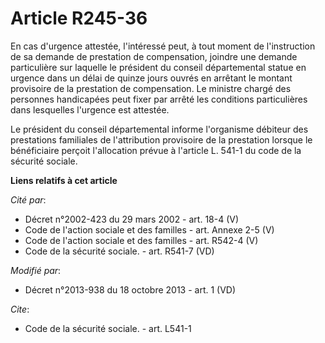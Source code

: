# Article R245-36

En cas d'urgence attestée, l'intéressé peut, à tout moment de l'instruction de sa demande de prestation de compensation,
joindre une demande particulière sur laquelle le président du conseil départemental statue en urgence dans un délai de quinze
jours ouvrés en arrêtant le montant provisoire de la prestation de compensation. Le ministre chargé des personnes handicapées
peut fixer par arrêté les conditions particulières dans lesquelles l'urgence est attestée. 

Le président du conseil départemental informe l'organisme débiteur des prestations familiales de l'attribution provisoire de
la prestation lorsque le bénéficiaire perçoit l'allocation prévue à l'article L. 541-1 du code de la sécurité sociale.

**Liens relatifs à cet article**

_Cité par_:

  - Décret n°2002-423 du 29 mars 2002 - art. 18-4 (V)
  - Code de l'action sociale et des familles - art. Annexe 2-5 (V)
  - Code de l'action sociale et des familles - art. R542-4 (V)
  - Code de la sécurité sociale. - art. R541-7 (VD)

_Modifié par_:

  - Décret n°2013-938 du 18 octobre 2013 - art. 1 (VD)

_Cite_:

  - Code de la sécurité sociale. - art. L541-1
